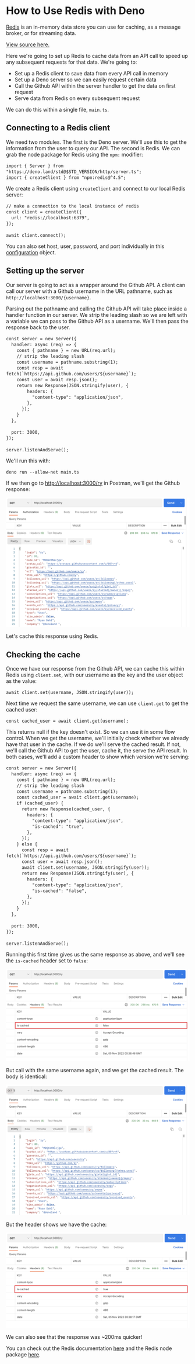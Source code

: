 # How to Use Redis with Deno

[Redis](https://redis.io/) is an in-memory data store you can use for caching,
as a message broker, or for streaming data.

[View source here.](https://github.com/denoland/examples/tree/main/with-redis)

Here we're going to set up Redis to cache data from an API call to speed up any
subsequent requests for that data. We're going to:

- Set up a Redis client to save data from every API call in memory
- Set up a Deno server so we can easily request certain data
- Call the Github API within the server handler to get the data on first request
- Serve data from Redis on every subsequent request

We can do this within a single file, `main.ts`.

## Connecting to a Redis client

We need two modules. The first is the Deno server. We'll use this to get the
information from the user to query our API. The second is Redis. We can grab the
node package for Redis using the `npm:` modifier:

```tsx, ignore
import { Server } from "https://deno.land/std@$STD_VERSION/http/server.ts";
import { createClient } from "npm:redis@^4.5";
```

We create a Redis client using `createClient` and connect to our local Redis
server:

```tsx, ignore
// make a connection to the local instance of redis
const client = createClient({
  url: "redis://localhost:6379",
});

await client.connect();
```

You can also set host, user, password, and port individually in this
[configuration](https://github.com/redis/node-redis/blob/master/docs/client-configuration.md)
object.

## Setting up the server

Our server is going to act as a wrapper around the Github API. A client can call
our server with a Github username in the URL pathname, such as
`http://localhost:3000/{username}`.

Parsing out the pathname and calling the Github API will take place inside a
handler function in our server. We strip the leading slash so we are left with a
variable we can pass to the Github API as a username. We'll then pass the
response back to the user.

```tsx, ignore
const server = new Server({
  handler: async (req) => {
    const { pathname } = new URL(req.url);
    // strip the leading slash
    const username = pathname.substring(1);
    const resp = await fetch(`https://api.github.com/users/${username}`);
    const user = await resp.json();
    return new Response(JSON.stringify(user), {
        headers: {
          "content-type": "application/json",
        },
      });
    }
  },

  port: 3000,
});

server.listenAndServe();
```

We'll run this with:

```tsx, ignore
deno run --allow-net main.ts
```

If we then go to [http://localhost:3000/ry](http://localhost:3000/ry) in
Postman, we'll get the Github response:

![uncached-redis-body.png](../../manual/images/how-to/redis/uncached-redis-body.png)

Let's cache this response using Redis.

## Checking the cache

Once we have our response from the Github API, we can cache this within Redis
using `client.set`, with our username as the key and the user object as the
value:

```tsx, ignore
await client.set(username, JSON.stringify(user));
```

Next time we request the same username, we can use `client.get` to get the
cached user:

```tsx, ignore
const cached_user = await client.get(username);
```

This returns null if the key doesn't exist. So we can use it in some flow
control. When we get the username, we'll initially check whether we already have
that user in the cache. If we do we'll serve the cached result. If not, we'll
call the Github API to get the user, cache it, the serve the API result. In both
cases, we'll add a custom header to show which version we're serving:

```tsx, ignore
const server = new Server({
  handler: async (req) => {
    const { pathname } = new URL(req.url);
    // strip the leading slash
    const username = pathname.substring(1);
    const cached_user = await client.get(username);
    if (cached_user) {
      return new Response(cached_user, {
        headers: {
          "content-type": "application/json",
          "is-cached": "true",
        },
      });
    } else {
      const resp = await fetch(`https://api.github.com/users/${username}`);
      const user = await resp.json();
      await client.set(username, JSON.stringify(user));
      return new Response(JSON.stringify(user), {
        headers: {
          "content-type": "application/json",
          "is-cached": "false",
        },
      });
    }
  },

  port: 3000,
});

server.listenAndServe();
```

Running this first time gives us the same response as above, and we'll see the
`is-cached` header set to `false`:

![uncached-redis-header.png](../../manual/images/how-to/redis/uncached-redis-header.png)

But call with the same username again, and we get the cached result. The body is
identical:

![cached-redis-body.png](../../manual/images/how-to/redis/cached-redis-body.png)

But the header shows we have the cache:

![cached-redis-header.png](../../manual/images/how-to/redis/cached-redis-header.png)

We can also see that the response was ~200ms quicker!

You can check out the Redis documentation [here](https://redis.io/docs/) and the
Redis node package [here](https://github.com/redis/node-redis).

